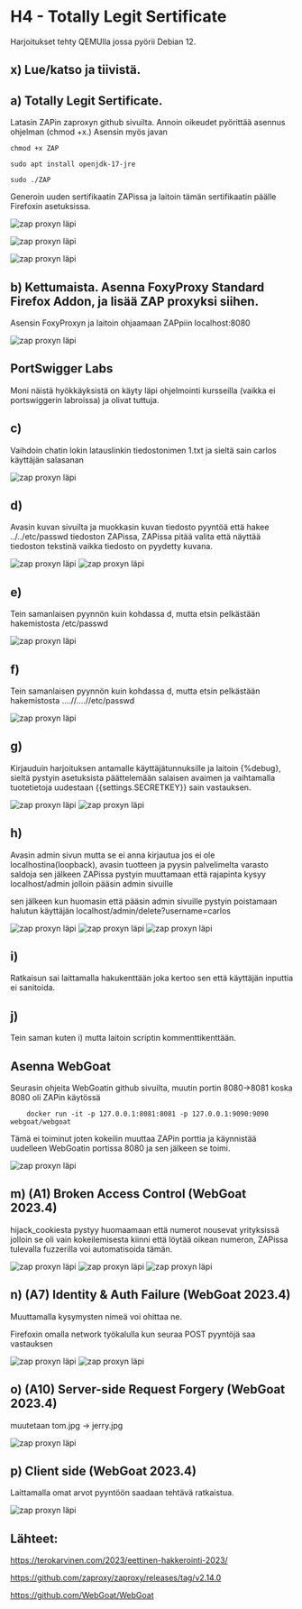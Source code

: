 # H4 - Totally Legit Sertificate

Harjoitukset tehty QEMUlla jossa pyörii Debian 12.

## x) Lue/katso ja tiivistä. 



## a) Totally Legit Sertificate. 

Latasin ZAPin zaproxyn github sivuilta. Annoin oikeudet pyörittää asennus ohjelman (chmod +x.) Asensin myös javan 

	chmod +x ZAP

	sudo apt install openjdk-17-jre

	sudo ./ZAP

Generoin uuden sertifikaatin ZAPissa ja laitoin tämän sertifikaatin päälle Firefoxin asetuksissa.


![zap proxyn läpi](images/1h4.png)

![zap proxyn läpi](images/2h4.png)

![zap proxyn läpi](images/3h4.png)

## b) Kettumaista. Asenna FoxyProxy Standard Firefox Addon, ja lisää ZAP proxyksi siihen.

Asensin FoxyProxyn ja laitoin ohjaamaan ZAPpiin localhost:8080

![zap proxyn läpi](images/4h4.png)


## PortSwigger Labs

Moni näistä hyökkäyksistä on käyty läpi ohjelmointi kursseilla (vaikka ei portswiggerin labroissa) ja olivat tuttuja.


## c) 

Vaihdoin chatin lokin latauslinkin tiedostonimen 1.txt ja sieltä sain carlos käyttäjän salasanan

![zap proxyn läpi](images/5h4.png)

## d)

Avasin kuvan sivuilta ja muokkasin kuvan tiedosto pyyntöä että hakee ../../etc/passwd tiedoston ZAPissa, ZAPissa pitää valita että näyttää tiedoston tekstinä vaikka tiedosto on pyydetty kuvana.

![zap proxyn läpi](images/6h4.png)
![zap proxyn läpi](images/7h4.png)

## e)

Tein samanlaisen pyynnön kuin kohdassa d, mutta etsin pelkästään hakemistosta /etc/passwd

![zap proxyn läpi](images/8h4.png)


## f)
 
Tein samanlaisen pyynnön kuin kohdassa d, mutta etsin pelkästään hakemistosta ....//....//etc/passwd

![zap proxyn läpi](images/9h4.png)

## g) 

Kirjauduin harjoituksen antamalle käyttäjätunnuksille ja laitoin {%debug}, sieltä pystyin asetuksista päättelemään salaisen avaimen ja vaihtamalla tuotetietoja uudestaan {{settings.SECRETKEY}} sain vastauksen.


![zap proxyn läpi](images/10h4.png)
![zap proxyn läpi](images/11h4.png)


## h)

Avasin admin sivun mutta se ei anna kirjautua jos ei ole localhostina(loopback), avasin tuotteen ja pyysin palvelimelta varasto saldoja sen jälkeen ZAPissa pystyin muuttamaan että rajapinta kysyy localhost/admin jolloin pääsin admin sivuille

sen jälkeen kun huomasin että pääsin admin sivuille pystyin poistamaan halutun käyttäjän localhost/admin/delete?username=carlos

![zap proxyn läpi](images/12h4.png)
![zap proxyn läpi](images/13h4.png)
![zap proxyn läpi](images/14h4.png)

## i) 

Ratkaisun sai laittamalla <script>alert(1)</script> hakukenttään joka kertoo sen että käyttäjän inputtia ei sanitoida.


## j) 

Tein saman kuten i) mutta laitoin scriptin kommenttikenttään.


## Asenna WebGoat

Seurasin ohjeita WebGoatin github sivuilta, muutin portin 8080->8081 koska 8080 oli ZAPin käytössä

		docker run -it -p 127.0.0.1:8081:8081 -p 127.0.0.1:9090:9090 webgoat/webgoat

Tämä ei toiminut joten kokeilin muuttaa ZAPin porttia ja käynnistää uudelleen WebGoatin portissa 8080 ja sen jälkeen se toimi.

![zap proxyn läpi](images/15h4.png)

## m) (A1) Broken Access Control (WebGoat 2023.4)

hijack_cookiesta pystyy huomaamaan että numerot nousevat yrityksissä jolloin se oli vain kokeilemisesta kiinni että löytää oikean numeron, ZAPissa tulevalla fuzzerilla voi automatisoida tämän.


![zap proxyn läpi](images/16h4.png)
![zap proxyn läpi](images/17h4.png)
![zap proxyn läpi](images/18h4.png)

## n) (A7) Identity & Auth Failure (WebGoat 2023.4)

Muuttamalla kysymysten nimeä voi ohittaa ne.

Firefoxin omalla network työkalulla kun seuraa POST pyyntöjä saa vastauksen

![zap proxyn läpi](images/20h4.png)
![zap proxyn läpi](images/21h4.png)

## o) (A10) Server-side Request Forgery (WebGoat 2023.4)

muutetaan tom.jpg -> jerry.jpg

![zap proxyn läpi](images/22h4.png)

## p) Client side (WebGoat 2023.4)

Laittamalla omat arvot pyyntöön saadaan tehtävä ratkaistua.

![zap proxyn läpi](images/23h4.png)

## Lähteet: 

https://terokarvinen.com/2023/eettinen-hakkerointi-2023/

https://github.com/zaproxy/zaproxy/releases/tag/v2.14.0

https://github.com/WebGoat/WebGoat
